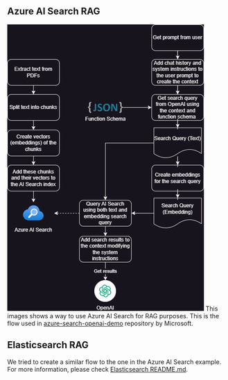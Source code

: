 ## Azure AI Search RAG
![Azure AI Search RAG flow](/images/RAG%20flow.drawio.png)
This images shows a way to use Azure AI Search for RAG purposes. This is the flow used in [azure-search-openai-demo](https://github.com/Azure-Samples/azure-search-openai-demo) repository by Microsoft.

## Elasticsearch RAG
We tried to create a similar flow to the one in the Azure AI Search example. For more information, please check [Elasticsearch README.md](/elastic_search/README.md).